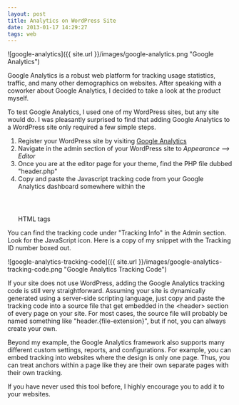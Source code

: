 ```yaml
---
layout: post
title: Analytics on WordPress Site
date: 2013-01-17 14:29:27
tags: web
---
```


![google-analytics]({{ site.url }}/images/google-analytics.png "Google Analytics")

Google Analytics is a robust web platform for tracking usage statistics, traffic, and many other demographics on websites. After speaking with a coworker about Google Analytics, I decided to take a look at the product myself.

To test Google Analytics, I used one of my WordPress sites, but any site would do. I was pleasantly surprised to find that adding Google Analytics to a WordPress site only required a few simple steps.

1. Register your WordPress site by visiting [Google Analytics](http://www.google.com/analytics)
2. Navigate in the admin section of your WordPress site to *Appearance --> Editor*
3. Once you are at the editor page for your theme, find the PHP file dubbed "header.php"
4. Copy and paste the Javascript tracking code from your Google Analytics dashboard somewhere within the <header> </header> HTML tags

You can find the tracking code under "Tracking Info" in the Admin section. Look for the JavaScript icon. Here is a copy of my snippet with the Tracking ID number boxed out.

![google-analytics-tracking-code]({{ site.url }}/images/google-analytics-tracking-code.png "Google Analytics Tracking Code")

If your site does not use WordPress, adding the Google Analytics tracking code is still very straightforward. Assuming your site is dynamically generated using a server-side scripting language, just copy and paste the tracking code into a source file that get embedded in the &lt;header&gt; section of every page on your site. For most cases, the source file will probably be named something like "header.{file-extension}", but if not, you can always create your own.

Beyond my example, the Google Analytics framework also supports many different custom settings, reports, and configurations. For example, you can embed tracking into websites where the design is only one page. Thus, you can treat anchors within a page like they are their own separate pages with their own tracking.

If you have never used this tool before, I highly encourage you to add it to your websites.